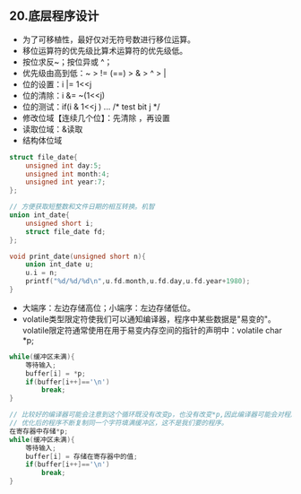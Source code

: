 ## 20.底层程序设计
- 为了可移植性，最好仅对无符号数进行移位运算。
- 移位运算符的优先级比算术运算符的优先级低。
- 按位求反~；按位异或 ^；
- 优先级由高到低：~ > != (==) > & > ^ > |
- 位的设置：i |= 1<<j
- 位的清除：i &= ~(1<<j)
- 位的测试：if(i & 1<<j ) ... /* test bit j */
- 修改位域【连续几个位】：先清除 ，再设置
- 读取位域：&读取
- 结构体位域
```c
struct file_date{
    unsigned int day:5;
    unsigned int month:4;
    unsigned int year:7;
};

// 方便获取短整数和文件日期的相互转换。机智
union int_date{
    unsigned short i;
    struct file_date fd;
};

void print_date(unsigned short n){
    union int_date u;
    u.i = n;
    printf("%d/%d/%d\n",u.fd.month,u.fd.day,u.fd.year+1980);
}
```
- 大端序：左边存储高位；小端序：左边存储低位。
- volatile类型限定符使我们可以通知编译器，程序中某些数据是"易变的"。volatile限定符通常使用在用于易变内存空间的指针的声明中：volatile char *p;
```c
while(缓冲区未满){
    等待输入;
    buffer[i] = *p;
    if(buffer[i++]=='\n')
        break;
}

// 比较好的编译器可能会注意到这个循环既没有改变p，也没有改变*p,因此编译器可能会对程序进行优化，使*p只读一次。
// 优化后的程序不断复制同一个字符填满缓冲区，这不是我们要的程序。
在寄存器中存储*p;
while(缓冲区未满){
    等待输入;
    buffer[i] = 存储在寄存器中的值;
    if(buffer[i++]=='\n')
        break;
}
```